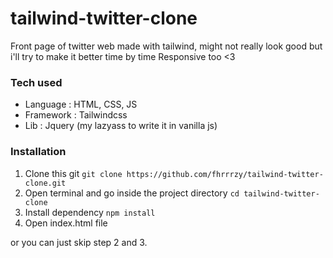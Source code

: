 ﻿# tailwind-twitter-clone

Front page of twitter web made with tailwind, might not really look good but i'll try to make it better time by time
Responsive too <3

### Tech used
- Language : HTML, CSS, JS
- Framework : Tailwindcss
- Lib : Jquery (my lazyass to write it in vanilla js)

### Installation

1. Clone this git `git clone https://github.com/fhrrrzy/tailwind-twitter-clone.git`
2. Open terminal and go inside the project directory `cd tailwind-twitter-clone`
3. Install dependency `npm install`
4. Open index.html file

or you can just skip step 2 and 3.
